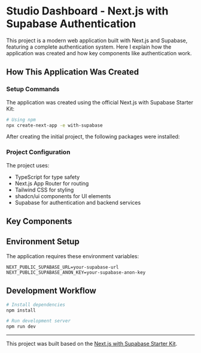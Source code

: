 # Studio Dashboard - Next.js with Supabase Authentication

This project is a modern web application built with Next.js and Supabase, featuring a complete authentication system. Here I explain how the application was created and how key components like authentication work.

## How This Application Was Created

### Setup Commands

The application was created using the official Next.js with Supabase Starter Kit:

```bash
# Using npm
npx create-next-app -e with-supabase
```

After creating the initial project, the following packages were installed:


### Project Configuration

The project uses:
- TypeScript for type safety
- Next.js App Router for routing
- Tailwind CSS for styling
- shadcn/ui components for UI elements
- Supabase for authentication and backend services

## Key Components


## Environment Setup

The application requires these environment variables:

```
NEXT_PUBLIC_SUPABASE_URL=your-supabase-url
NEXT_PUBLIC_SUPABASE_ANON_KEY=your-supabase-anon-key
```

## Development Workflow

```bash
# Install dependencies
npm install

# Run development server
npm run dev
```

---

This project was built based on the [Next.js with Supabase Starter Kit](https://github.com/vercel/next.js/tree/canary/examples/with-supabase).
